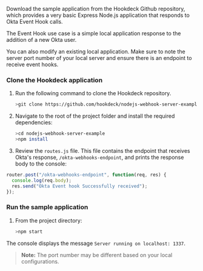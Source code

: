 Download the sample application from the Hookdeck Github repository, which provides a very basic Express Node.js application that responds to Okta Event Hook calls.

The Event Hook use case is a simple local application response to the addition of a new Okta user.

You can also modify an existing local application. Make sure to note the server port number of your local server and ensure there is an endpoint to receive event hooks.

### Clone the Hookdeck application

1. Run the following command to clone the Hookdeck repository.

    ```bash
    >git clone https://github.com/hookdeck/nodejs-webhook-server-example.git
    ```

1. Navigate to the root of the project folder and install the required dependencies:

    ```bash
    >cd nodejs-webhook-server-example
    >npm install
    ```

1. Review the `routes.js` file. This file contains the endpoint that receives Okta's response, `/okta-webhooks-endpoint`, and prints the response body to the console:

```JavaScript
router.post("/okta-webhooks-endpoint", function(req, res) {
  console.log(req.body);
  res.send("Okta Event hook Successfully received");
});
```

### Run the sample application

1. From the project directory:

    ```bash
    >npm start
    ```

The console displays the message `Server running on localhost: 1337`.

>**Note:** The port number may be different based on your local configurations.
